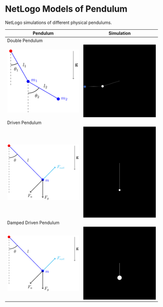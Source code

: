 # NetLogo Models of Pendulum
NetLogo simulations of different physical pendulums.

| Pendulum               | Simulation            |
|------------------------|-----------------------|
| Double Pendulum
<img src="double-pendulum.png" width="300"/> | <img src="double-simulation.gif" width="300"/> |
| Driven Pendulum
<img src="damped-driven-pendulum.png" width="300"/> | <img src="driven-simulation.gif" width="300"/> |
| Damped Driven Pendulum
<img src="damped-driven-pendulum.png" width="300"/> | <img src="chaotic-simulation.gif" width="300"/> |

